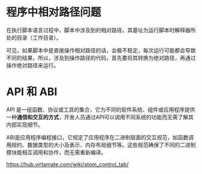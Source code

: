 # 程序中相对路径问题
在执行脚本语言过程中，脚本中涉及到的相对路径，其基址为运行脚本时解释器所处的目录（工作目录）。

可见，如果脚本中是直接操作相对路径的话，会极不稳定，每次运行可能都会导致不同的结果，所以，涉及到操作路径的代码，首先要将其转换为绝对路径，再通过操作绝对路径来运行。


# API 和 ABI
API 是一组函数、协议或工具的集合，它为不同的软件系统、组件或应用程序提供一种**通信和交互的方式**，开发人员通过API可以调用不同系统的功能而无需了解其内部实现细节。

ABI是应用程序编程接口，它规定了应用程序在二进制层面的交互规范，如函数调用规约、数据类型的大小及表示、内存布局细节等。这些规范确保了不同的二进制模块能相互调用和协作，而无需重新编译。


https://hub.virtamate.com/wiki/atom_control_tab/